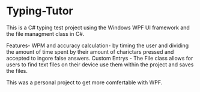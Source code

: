 # Typing-Tutor

This is a C# typing test project using the Windows WPF UI framework and the file managment class in C#. 

Features-
WPM and accuracy calculation- by timing the user and dividing the amount of time spent by their amount of charictars pressed and accepted to ingore false answers.
Custom Entrys - The File class allows for users to find text files on their device use them within the project and saves the files.



This was a personal project to get more comfertable with WPF.
